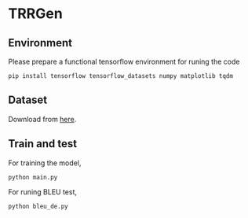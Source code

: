# TRRGen

## Environment
Please prepare a functional tensorflow environment for runing the code
```
pip install tensorflow tensorflow_datasets numpy matplotlib tqdm
```

## Dataset
Download from [here](https://drive.google.com/file/d/1Ycl7AW5jhYHMyPqJT8KimAgdFz8hitjK/view?usp=sharing).

## Train and test
For training the model,
```
python main.py
```
For runing BLEU test,
```
python bleu_de.py
```
